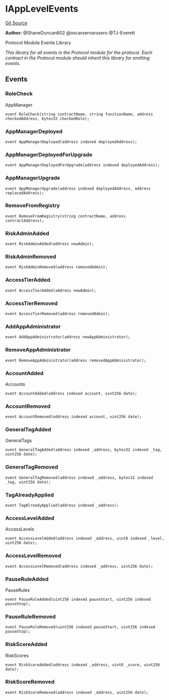 # IAppLevelEvents
[Git Source](https://github.com/thrackle-io/Tron/blob/68f4a826ed4aff2c87e6d1264dce053ee793c987/src/interfaces/IEvents.sol)

**Author:**
@ShaneDuncan602 @oscarsernarosero @TJ-Everett

Protocol Module Events Library

*This library for all events in the Protocol module for the protocol. Each contract in the Protocol module should inherit this library for emitting events.*


## Events
### RoleCheck
AppManager


```solidity
event RoleCheck(string contractName, string functionName, address checkedAddress, bytes32 checkedRole);
```

### AppManagerDeployed

```solidity
event AppManagerDeployed(address indexed deployedAddress);
```

### AppManagerDeployedForUpgrade

```solidity
event AppManagerDeployedForUpgrade(address indexed deployedAddress);
```

### AppManagerUpgrade

```solidity
event AppManagerUpgrade(address indexed deployedAddress, address replacedAddress);
```

### RemoveFromRegistry

```solidity
event RemoveFromRegistry(string contractName, address contractAddress);
```

### RiskAdminAdded

```solidity
event RiskAdminAdded(address newAdmin);
```

### RiskAdminRemoved

```solidity
event RiskAdminRemoved(address removedAdmin);
```

### AccessTierAdded

```solidity
event AccessTierAdded(address newAdmin);
```

### AccessTierRemoved

```solidity
event AccessTierRemoved(address removedAdmin);
```

### AddAppAdministrator

```solidity
event AddAppAdministrator(address newAppAdministrator);
```

### RemoveAppAdministrator

```solidity
event RemoveAppAdministrator(address removedAppAdministrator);
```

### AccountAdded
Accounts


```solidity
event AccountAdded(address indexed account, uint256 date);
```

### AccountRemoved

```solidity
event AccountRemoved(address indexed account, uint256 date);
```

### GeneralTagAdded
GeneralTags


```solidity
event GeneralTagAdded(address indexed _address, bytes32 indexed _tag, uint256 date);
```

### GeneralTagRemoved

```solidity
event GeneralTagRemoved(address indexed _address, bytes32 indexed _tag, uint256 date);
```

### TagAlreadyApplied

```solidity
event TagAlreadyApplied(address indexed _address);
```

### AccessLevelAdded
AccessLevels


```solidity
event AccessLevelAdded(address indexed _address, uint8 indexed _level, uint256 date);
```

### AccessLevelRemoved

```solidity
event AccessLevelRemoved(address indexed _address, uint256 date);
```

### PauseRuleAdded
PauseRules


```solidity
event PauseRuleAdded(uint256 indexed pauseStart, uint256 indexed pauseStop);
```

### PauseRuleRemoved

```solidity
event PauseRuleRemoved(uint256 indexed pauseStart, uint256 indexed pauseStop);
```

### RiskScoreAdded
RiskScores


```solidity
event RiskScoreAdded(address indexed _address, uint8 _score, uint256 date);
```

### RiskScoreRemoved

```solidity
event RiskScoreRemoved(address indexed _address, uint256 date);
```

